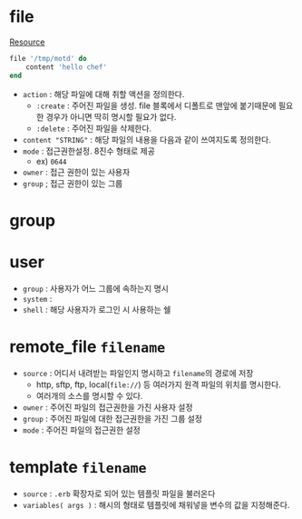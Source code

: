 # file

[Resource](https://docs.chef.io/resource_file.html)

```ruby
file '/tmp/motd' do
    content 'hello chef'
end
```

* `action` : 해당 파일에 대해 취할 액션을 정의한다.
    * `:create` : 주어진 파일을 생성. file 블록에서 디폴트로 맨앞에 붙기때문에 필요한 경우가 아니면 딱히 명시할 필요가 없다.
    * `:delete` : 주어진 파일을 삭제한다.
* `content "STRING"` : 해당 파일의 내용을 다음과 같이 쓰여지도록 정의한다.
* `mode` : 접근권한설정. 8진수 형태로 제공 
    * ex) `0644`
* `owner` : 접근 권한이 있는 사용자
* `group` ; 접근 권한이 있는 그룹

# group


# user
* `group` : 사용자가 어느 그룹에 속하는지 명시
* `system` : 
* `shell` : 해당 사용자가 로그인 시 사용하는 쉘


# remote_file `filename`
* `source` : 어디서 내려받는 파일인지 명시하고 `filename`의 경로에 저장
    * http, sftp, ftp, local(`file://`) 등 여러가지 원격 파일의 위치를 명시한다.
    * 여러개의 소스를 명시할 수 있다.
* `owner` : 주어진 파일의 접근권한을 가진 사용자 설정
* `group` : 주어진 파일에 대한 접근권한을 가진 그룹 설정
* `mode` : 주어진 파일의 접근권한 설정

# template `filename`
* `source` : `.erb` 확장자로 되어 있는 템플릿 파일을 불러온다
* `variables( args )` : 해시의 형태로 템플릿에 채워넣을 변수의 값을 지정해준다. 